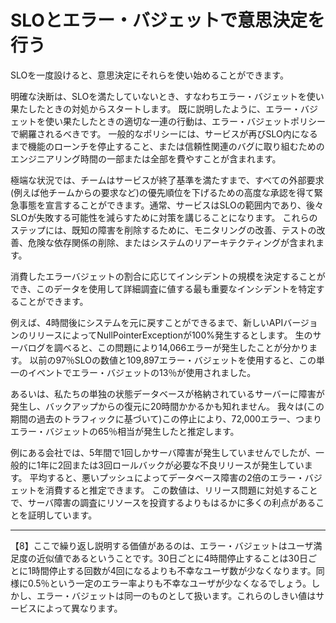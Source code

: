 # SLOとエラー・バジェットで意思決定を行う

SLOを一度設けると、意思決定にそれらを使い始めることができます。

明確な決断は、SLOを満たしていないとき、すなわちエラー・バジェットを使い果たしたときの対処からスタートします。
既に説明したように、エラー・バジェットを使い果たしたときの適切な一連の行動は、エラー・バジェットポリシーで網羅されるべきです。
一般的なポリシーには、サービスが再びSLO内になるまで機能のローンチを停止すること、または信頼性関連のバグに取り組むためのエンジニアリング時間の一部または全部を費やすことが含まれます。

極端な状況では、チームはサービスが終了基準を満たすまで、すべての外部要求(例えば他チームからの要求など)の優先順位を下げるための高度な承認を得て緊急事態を宣言することができます。通常、サービスはSLOの範囲内であり、後々SLOが失敗する可能性を減らすために対策を講じることになります。
これらのステップには、既知の障害を削除するために、モニタリングの改善、テストの改善、危険な依存関係の削除、またはシステムのリアーキテクティングが含まれます。

消費したエラーバジェットの割合に応じてインシデントの規模を決定することができ、このデータを使用して詳細調査に値する最も重要なインシデントを特定することができます。

例えば、4時間後にシステムを元に戻すことができるまで、新しいAPIバージョンのリリースによってNullPointerExceptionが100%発生するとします。
生のサーバログを調べると、この問題により14,066エラーが発生したことが分かります。
以前の97％SLOの数値と109,897エラー・バジェットを使用すると、この単一のイベントでエラー・バジェットの13％が使用されました。

あるいは、私たちの単独の状態データベースが格納されているサーバーに障害が発生し、バックアップからの復元に20時間かかるかも知れません。
我々は(この期間の過去のトラフィックに基づいて)この停止により、72,000エラー、つまりエラー・バジェットの65％相当が発生したと推定します。

例にある会社では、5年間で1回しかサーバ障害が発生していませんでしたが、一般的に1年に2回または3回ロールバックが必要な不良リリースが発生しています。
平均すると、悪いプッシュによってデータベース障害の2倍のエラー・バジェットを消費すると推定できます。
この数値は、リリース問題に対処することで、サーバ障害の調査にリソースを投資するよりもはるかに多くの利点があることを証明しています。

----------
【8】ここで繰り返し説明する価値があるのは、エラー・バジェットはユーザ満足度の近似値であるということです。30日ごとに4時間停止することは30日ごとに1時間停止する回数が4回になるよりも不幸なユーザ数が少なくなります。同様に0.5％という一定のエラー率よりも不幸なユーザが少なくなるでしょう。しかし、エラー・バジェットは同一のものとして扱います。これらのしきい値はサービスによって異なります。
